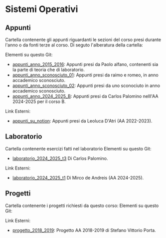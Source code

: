 # Sistemi Operativi

## Appunti
Cartella contenente gli appunti riguardanti le sezioni del corso presi durante l'anno o da fonti terze al corso.
Di seguto l'alberatura della cartella:

Elementi su questo Git:
- [appunti_anno_2015_2016](./appunti/appunti_anno_2015_2016/): Appunti presi da Paolo alfano, contenenti sia la parte di teoria che di 
                                                               laboratorio.
- [appunti_anno_sconosciuto_01](./appunti/appunti_anno_sconosciuto_01/): Appunti presi da raimo e romeo, in anno accademico sconosciuto.
- [appunti_anno_sconosciuto_02](./appunti/appunti_anno_sconosciuto_02/): Appunti presi da uno sconociuto in anno accademico sconosciuto.
- [appunti_anno_2024_2025_B](./appunti/appunti_anno_2024_2025_B/): Appunti presi da Carlos Palomino nelll'AA 2024-2025 per il corso B.

Link Esterni:
- [appunti_su_notion](https://lopsided-flavor-398.notion.site/96c7d002164e47d0b9782abf1d05a9fd?v=8ae0f65c2149405cb402a041db10df46): Appunti presi da Leoluca D'Atri (AA 2022-2023).

## Laboratorio
Cartella contenente esercizi fatti nel laboratorio
Elementi su questo Git:
- [laboratorio_2024_2025_t3](./laboratorio/laboratorio_2024_2025_t3/) Di Carlos Palomino.

Link Esterni:
- [laboratorio_2024_2025_t1](https://github.com/MircoDeAndreis/ESERCIZI-LABORATORIO-SISTEMI-OPERATIVI-TURNO1-2024-2025/) Di Mirco de 
    Andreis (AA 2024-2025).

## Progetti
Cartella contenente i progetti richiesti da questo corso:
Elementi su questo Git:

Link Esterni:
- [progetto_2018_2019](https://github.com/stefa168/progetto_so): Progetto AA 2018-2019 di Stefano Vittorio Porta.
